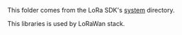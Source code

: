 This folder comes from the LoRa SDK's [system](https://github.com/Lora-net/LoRaMac-node/tree/master/src/system) directory.

This libraries is used by LoRaWan stack.